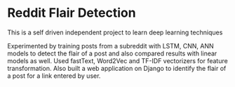 # Reddit Flair Detection

This is a self driven independent project to learn deep learning techniques

Experimented by training posts from a subreddit with LSTM, CNN, ANN models to detect the flair of a post and also compared results with linear models as well.
Used fastText, Word2Vec and TF-IDF vectorizers for feature transformation. Also built a web application on Django to identify the flair of a post for a link entered by user.
